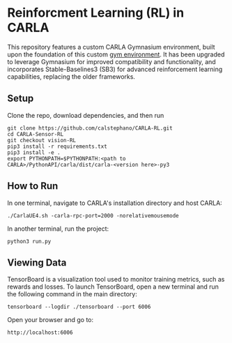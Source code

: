# Reinforcment Learning (RL) in CARLA

This repository features a custom CARLA Gymnasium environment, built upon the foundation of this custom [gym environment](https://github.com/cjy1992/gym-carla.git). It has been upgraded to leverage Gymnasium for improved compatibility and functionality, and incorporates Stable-Baselines3 (SB3) for advanced reinforcement learning capabilities, replacing the older frameworks.

## Setup
Clone the repo, download dependencies, and then run
```
git clone https://github.com/calstephano/CARLA-RL.git
cd CARLA-Sensor-RL
git checkout vision-RL
pip3 install -r requirements.txt
pip3 install -e .
export PYTHONPATH=$PYTHONPATH:<path to CARLA>/PythonAPI/carla/dist/carla-<version here>-py3
```

## How to Run
In one terminal, navigate to CARLA's installation directory and host CARLA:

`./CarlaUE4.sh -carla-rpc-port=2000 -norelativemousemode`

In another terminal, run the project:

`python3 run.py`

## Viewing Data
TensorBoard is a visualization tool used to monitor training metrics, such as rewards and losses. To launch TensorBoard, open a new terminal and run the following command in the main directory:

`tensorboard --logdir ./tensorboard --port 6006`

Open your browser and go to:

`http://localhost:6006`
